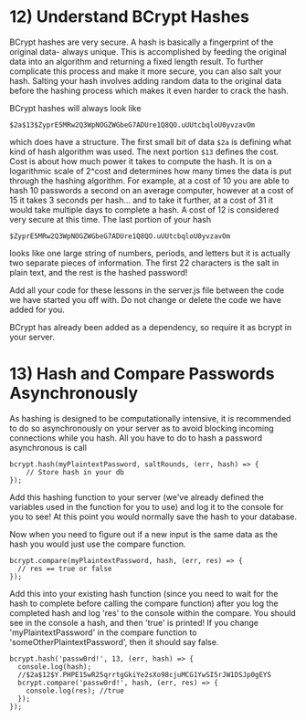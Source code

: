 # 12) Understand BCrypt Hashes

BCrypt hashes are very secure. A hash is basically a fingerprint of the original data- always unique. This is accomplished by feeding the original data into an algorithm and returning a fixed length result. To further complicate this process and make it more secure, you can also salt your hash. Salting your hash involves adding random data to the original data before the hashing process which makes it even harder to crack the hash.

BCrypt hashes will always look like 
```
$2a$13$ZyprE5MRw2Q3WpNOGZWGbeG7ADUre1Q8QO.uUUtcbqloU0yvzavOm
``` 
which does have a structure. The first small bit of data ```$2a``` is defining what kind of hash algorithm was used. The next portion ```$13``` defines the cost. Cost is about how much power it takes to compute the hash. It is on a logarithmic scale of 2^cost and determines how many times the data is put through the hashing algorithm. For example, at a cost of 10 you are able to hash 10 passwords a second on an average computer, however at a cost of 15 it takes 3 seconds per hash... and to take it further, at a cost of 31 it would take multiple days to complete a hash. A cost of 12 is considered very secure at this time. The last portion of your hash 
```
$ZyprE5MRw2Q3WpNOGZWGbeG7ADUre1Q8QO.uUUtcbqloU0yvzavOm
```
looks like one large string of numbers, periods, and letters but it is actually two separate pieces of information. The first 22 characters is the salt in plain text, and the rest is the hashed password!

Add all your code for these lessons in the server.js file between the code we have started you off with. Do not change or delete the code we have added for you.

BCrypt has already been added as a dependency, so require it as bcrypt in your server.


# 13) Hash and Compare Passwords Asynchronously

As hashing is designed to be computationally intensive, it is recommended to do so asynchronously on your server as to avoid blocking incoming connections while you hash. All you have to do to hash a password asynchronous is call
```
bcrypt.hash(myPlaintextPassword, saltRounds, (err, hash) => {
    // Store hash in your db
});
``` 

Add this hashing function to your server (we've already defined the variables used in the function for you to use) and log it to the console for you to see! At this point you would normally save the hash to your database.

Now when you need to figure out if a new input is the same data as the hash you would just use the compare function. 
```
bcrypt.compare(myPlaintextPassword, hash, (err, res) => {
  // res == true or false
}); 
```

Add this into your existing hash function (since you need to wait for the hash to complete before calling the compare function) after you log the completed hash and log 'res' to the console within the compare. You should see in the console a hash, and then 'true' is printed! If you change 'myPlaintextPassword' in the compare function to 'someOtherPlaintextPassword', then it should say false.
```
bcrypt.hash('passw0rd!', 13, (err, hash) => {
  console.log(hash);
  //$2a$12$Y.PHPE15wR25qrrtgGkiYe2sXo98cjuMCG1YwSI5rJW1DSJp0gEYS
  bcrypt.compare('passw0rd!', hash, (err, res) => {
    console.log(res); //true
  });
}); 
```


